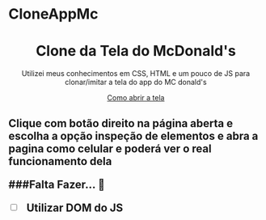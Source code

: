 # CloneAppMc

<h1 align="center"> Clone da Tela do McDonald's </h1>


<!--Descrição--> 
<p align ="center"> Utilizei meus conhecimentos em CSS, HTML e um pouco de JS para clonar/imitar a tela do app do MC donald's</p>




<p align = " center">
<a href="#ComoAbrir"> Como abrir a tela</a>
</p>












<h2 align="center> Como abrir a tela</h2>

<p aling =" justify"> Clique com botão direito na página aberta e escolha a opção inspeção de elementos e abra a pagina como celular e poderá ver o real funcionamento dela</p>















<!--Features-->


  ###Falta Fazer... :open_file_folder:
- [ ] Utilizar DOM do JS

